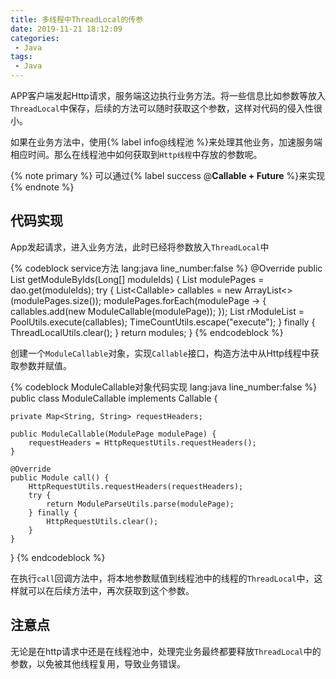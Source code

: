 ```yaml
---
title: 多线程中ThreadLocal的传参
date: 2019-11-21 18:12:09
categories:
 - Java 
tags: 
 - Java
---
```


APP客户端发起Http请求，服务端这边执行业务方法。将一些信息比如参数等放入`ThreadLocal`中保存，后续的方法可以随时获取这个参数，这样对代码的侵入性很小。

如果在业务方法中，使用{% label info@线程池 %}来处理其他业务，加速服务端相应时间。那么在线程池中如何获取到`Http线程`中存放的参数呢。

{% note primary  %}
可以通过{% label success @**Callable + Future** %}来实现
{% endnote %}

## 代码实现

App发起请求，进入业务方法，此时已经将参数放入`ThreadLocal`中

{% codeblock service方法 lang:java line_number:false %}
@Override
public List<Module> getModuleByIds(Long[] moduleIds) {
    List<ModulePage> modulePages = dao.get(moduleIds);
    try {
        List<Callable<Module>> callables = new ArrayList<>(modulePages.size());
        modulePages.forEach(modulePage -> {
            callables.add(new ModuleCallable(modulePage));
        });
        List<Module> rModuleList = PoolUtils.execute(callables);
        TimeCountUtils.escape("execute");
    } finally {
        ThreadLocalUtils.clear();
    }
    return modules;
}
{% endcodeblock %}

创建一个`ModuleCallable`对象，实现`Callable`接口，构造方法中从Http线程中获取参数并赋值。

{% codeblock ModuleCallable对象代码实现 lang:java line_number:false %}
public class ModuleCallable implements Callable<Module> {

    private Map<String, String> requestHeaders;

    public ModuleCallable(ModulePage modulePage) {
        requestHeaders = HttpRequestUtils.requestHeaders();
    }

    @Override
    public Module call() {
        HttpRequestUtils.requestHeaders(requestHeaders);
        try {
            return ModuleParseUtils.parse(modulePage);
        } finally {
            HttpRequestUtils.clear();
        }
    }
}
{% endcodeblock %}

在执行`call`回调方法中，将本地参数赋值到线程池中的线程的`ThreadLocal`中，这样就可以在后续方法中，再次获取到这个参数。

## 注意点

无论是在http请求中还是在线程池中，处理完业务最终都要释放`ThreadLocal`中的参数，以免被其他线程复用，导致业务错误。
